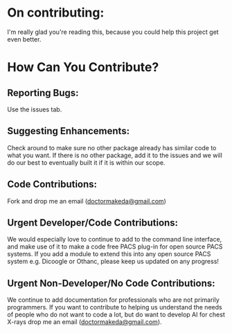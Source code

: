 # On contributing:

I'm really glad you're reading this, because you could help this project get even better.

# How Can You Contribute?

## Reporting Bugs: 
Use the issues tab.

## Suggesting Enhancements: 
Check around to make sure no other package already has
similar code to what you want. If there is no other package, add it to the issues
and we will do our best to eventually built it if it is within our scope.

## Code Contributions: 
Fork and drop me an email (doctormakeda@gmail.com) 

## Urgent Developer/Code Contributions: 
We would especially love to continue to add to the command line interface,
and make use of it to make a code free PACS plug-in for open source PACS systems.
If you add a module to extend this into any open source PACS system e.g.
Dicoogle or Othanc, please keep us updated on any progress!  

## Urgent Non-Developer/No Code Contributions: 
We continue to add documentation for professionals who are not primarily programmers.
If you want to contribute to helping us understand the needs of people who do not
want to code a lot, but do want to develop AI for chest X-rays drop me an email 
(doctormakeda@gmail.com).  
